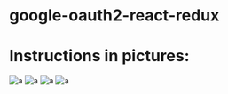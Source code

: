 # google-oauth2-react-redux

# Instructions in pictures:

![a](https://github.com/mladjonis/google-oauth2-react-redux/blob/master/api-credentials-menu.png)
![a](https://github.com/mladjonis/google-oauth2-react-redux/blob/master/api-oauth-client-id.png)
![a](https://github.com/mladjonis/google-oauth2-react-redux/blob/master/api-oauth-settings.png)
![a](https://github.com/mladjonis/google-oauth2-react-redux/blob/master/api-client-id.png)
